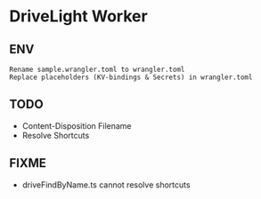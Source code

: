 # DriveLight Worker

## ENV

    Rename sample.wrangler.toml to wrangler.toml
    Replace placeholders (KV-bindings & Secrets) in wrangler.toml

## TODO

- Content-Disposition Filename
- Resolve Shortcuts

## FIXME

- driveFindByName.ts cannot resolve shortcuts
